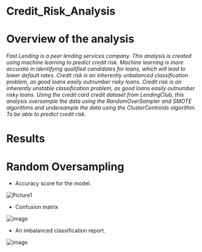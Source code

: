 # Credit_Risk_Analysis

# Overview of the analysis

_Fast Lending is a peer lending services company. This analysis is created using machine learning to predict credit risk. Machine learning is more accurate in identifying qualified candidates for loans, which will lead to lower default rates. Credit risk is an inherently unbalanced classification problem, as good loans easily outnumber risky loans.  Credit risk is an inherently unstable classification problem, as good loans easily outnumber risky loans. Using the credit card credit dataset from LendingClub, this analysis oversample the data using the RandomOverSampler and SMOTE algorithms and undersample the data using the ClusterCentroids algorithm. To be able to predict credit risk._ 

# Results

# Random Oversampling

* Accuracy score for the model.

![Picture1](https://user-images.githubusercontent.com/74740339/116008102-e5b47b80-a5e0-11eb-82f2-e525effa52f7.png)

* Confusion matrix 

![image](https://user-images.githubusercontent.com/74740339/116008018-9cfcc280-a5e0-11eb-8a0b-5123e47b8fc0.png)

* An imbalanced classification report.

![image](https://user-images.githubusercontent.com/74740339/116008031-aa19b180-a5e0-11eb-8f2d-c021a13b0f7a.png)


